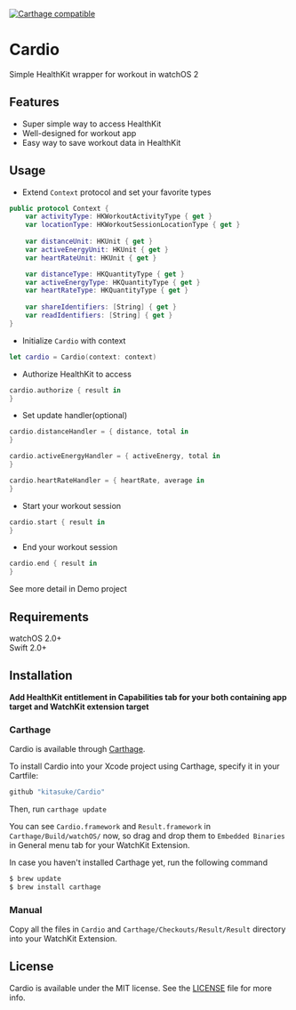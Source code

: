 [![Carthage compatible](https://img.shields.io/badge/Carthage-compatible-4BC51D.svg?style=flat)](https://github.com/kitasuke/Cardio)

# Cardio
Simple HealthKit wrapper for workout in watchOS 2

## Features

- Super simple way to access HealthKit
- Well-designed for workout app
- Easy way to save workout data in HealthKit

## Usage

- Extend `Context` protocol and set your favorite types
```swift
public protocol Context {
    var activityType: HKWorkoutActivityType { get }
    var locationType: HKWorkoutSessionLocationType { get }
    
    var distanceUnit: HKUnit { get }
    var activeEnergyUnit: HKUnit { get }
    var heartRateUnit: HKUnit { get }

    var distanceType: HKQuantityType { get }
    var activeEnergyType: HKQuantityType { get }
    var heartRateType: HKQuantityType { get }
    
    var shareIdentifiers: [String] { get }
    var readIdentifiers: [String] { get }
}
```

- Initialize `Cardio` with context
```swift
let cardio = Cardio(context: context)
```

- Authorize HealthKit to access
```swift
cardio.authorize { result in
}
```

- Set update handler(optional)
```swift
cardio.distanceHandler = { distance, total in
}

cardio.activeEnergyHandler = { activeEnergy, total in
}

cardio.heartRateHandler = { heartRate, average in
}
```

- Start your workout session
```swift
cardio.start { result in
}
```
- End your workout session
```swift
cardio.end { result in
}
```

See more detail in Demo project

## Requirements

watchOS 2.0+  
Swift 2.0+

## Installation

**Add HealthKit entitlement in Capabilities tab for your both containing app target and WatchKit extension target**

### Carthage
Cardio is available through [Carthage](https://github.com/Carthage/Carthage).

To install Cardio into your Xcode project using Carthage, specify it in your Cartfile:

```ruby
github "kitasuke/Cardio"
```

Then, run `carthage update`

You can see `Cardio.framework` and `Result.framework` in `Carthage/Build/watchOS/` now, so drag and drop them to `Embedded Binaries` in General menu tab for your WatchKit Extension.

In case you haven't installed Carthage yet, run the following command

```ruby
$ brew update
$ brew install carthage
```

### Manual

Copy all the files in `Cardio` and `Carthage/Checkouts/Result/Result` directory into your WatchKit Extension.


## License

Cardio is available under the MIT license. See the [LICENSE](https://github.com/kitasuke/Cardio/blob/master/LICENSE) file for more info.
